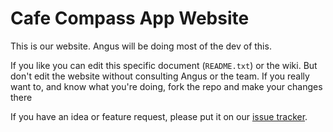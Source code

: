 # Cafe Compass App Website

This is our website. Angus will be doing most of the dev of this.

If you like you can edit this specific document (`README.txt`) or the wiki. But don't edit the website without consulting Angus or the team. If you really want to, and know what you're doing, fork the repo and make your changes there

If you have an idea or feature request, please put it on our [issue tracker](https://github.com/cafecompassapp/cafecompassapp.github.io/issues).